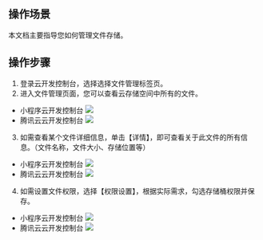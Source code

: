## 操作场景

本文档主要指导您如何管理文件存储。

## 操作步骤

1. 登录云开发控制台，选择选择文件管理标签页。
2. 进入文件管理页面，您可以查看云存储空间中所有的文件。

- 小程序云开发控制台
  ![](https://main.qcloudimg.com/raw/15752615a13ba538d57f36273322ad4f.png)
- 腾讯云云开发控制台
  ![](https://main.qcloudimg.com/raw/04ab0ea3ffde8df0302f95d1c40f19f4.png)

3. 如需查看某个文件详细信息，单击【详情】，即可查看关于此文件的所有信息。（文件名称，文件大小、存储位置等）

- 小程序云开发控制台
  ![](https://main.qcloudimg.com/raw/30f1ff745b8c3cab67f93f7b888d9052.png)
- 腾讯云云开发控制台
  ![](https://main.qcloudimg.com/raw/cd3b5c4110c8926051a8839f0837c294.png)

4. 如需设置文件权限，选择【权限设置】，根据实际需求，勾选存储桶权限并保存。

- 小程序云开发控制台
  ![](https://main.qcloudimg.com/raw/d7129ecd8de518dbb40e5b0064912a78.png)
- 腾讯云云开发控制台
  ![](https://main.qcloudimg.com/raw/8a468c1209946bae21ac18cf92654871.png)
